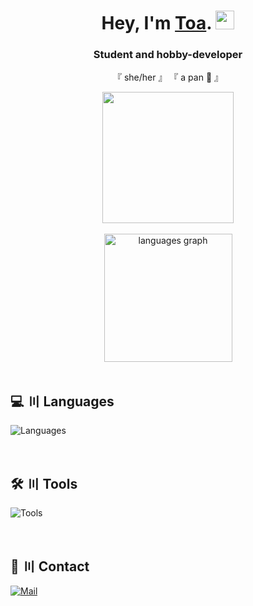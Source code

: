 
<h1 align="center">Hey, I'm <a href="https://l.toaaa.de">Toa</a>. <img src="https://i.toaaa.de/i/wave.gif" width="30px" height="30px"></h1>
<h3 align="center">Student and hobby-developer</h3>

<p align="center">
    『 she/her 』
    『 a pan 🍳 』
</p>

<div align="center">
<img src="https://lanyard-profile-readme.vercel.app/api/622463049261121567?&bg=151515" height="210">
</div>
<br />
<div align="center">
<!--  <img src="https://github-readme-stats.vercel.app/api?username=toaaa&hide_title=false&hide_rank=false&show_icons=true&include_all_commits=true&count_private=true&disable_animations=false&theme=dark&locale=en&hide_border=true" height="150" alt="stats graph"  /> -->
  <img src="https://github-readme-stats.vercel.app/api/top-langs?username=toaaa&locale=en&hide_title=false&layout=compact&card_width=320&langs_count=6&theme=dark&hide_border=true&hide=lua,javascript,c,c%2B%2B" height="205" alt="languages graph"  />
</div>
<br />


## 💻 〣 Languages

![Languages](https://skillicons.dev/icons?i=svelte,astro,ts,php,rust,go,cs)

<br />

## 🛠️ 〣 Tools

![Tools](https://skillicons.dev/icons?i=vscode,visualstudio,ps,pr,github,git,nodejs,mysql,postgresql,docker,linux)

<br />

## 💬 〣 Contact
[![Mail](https://img.shields.io/badge/-Send%20me%20a%20mail-6666ff?style=flat-square&logo=gmail&logoColor=white)](mailto:hi@toaaa.de)
